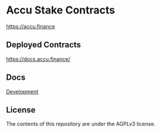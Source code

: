 # Accu Stake Contracts

https://accu.finance

## Deployed Contracts

https://docs.accu.finance/

## Docs

[Development](docs/DEVELOPMENT.md)

## License

The contents of this repository are under the AGPLv3 license.
